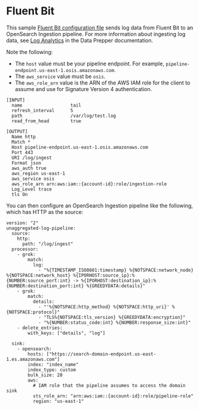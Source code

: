 # Fluent Bit<a name="configure-client-fluentbit"></a>

This sample [Fluent Bit configuration file](https://docs.fluentbit.io/manual/pipeline/outputs/http) sends log data from Fluent Bit to an OpenSearch Ingestion pipeline\. For more information about ingesting log data, see [Log Analytics](https://github.com/opensearch-project/data-prepper/blob/main/docs/log_analytics.md) in the Data Prepper documentation\.

Note the following:
+ The `host` value must be your pipeline endpoint\. For example, `pipeline-endpoint.us-east-1.osis.amazonaws.com`\.
+ The `aws_service` value must be `osis`\.
+ The `aws_role_arn` value is the ARN of the AWS IAM role for the client to assume and use for Signature Version 4 authentication\.

```
[INPUT]
  name                  tail
  refresh_interval      5
  path                  /var/log/test.log
  read_from_head        true

[OUTPUT]
  Name http 
  Match *
  Host pipeline-endpoint.us-east-1.osis.amazonaws.com
  Port 443
  URI /log/ingest
  Format json
  aws_auth true
  aws_region us-east-1
  aws_service osis
  aws_role_arn arn:aws:iam::{account-id}:role/ingestion-role
  Log_Level trace
  tls On
```

You can then configure an OpenSearch Ingestion pipeline like the following, which has HTTP as the source:

```
version: "2"
unaggregated-log-pipeline:
  source:
    http:
      path: "/log/ingest"
  processor:
    - grok:
        match:
          log:
            - "%{TIMESTAMP_ISO8601:timestamp} %{NOTSPACE:network_node} %{NOTSPACE:network_host} %{IPORHOST:source_ip}:%{NUMBER:source_port:int} -> %{IPORHOST:destination_ip}:%{NUMBER:destination_port:int} %{GREEDYDATA:details}"
    - grok:
        match:
          details:
            - "'%{NOTSPACE:http_method} %{NOTSPACE:http_uri}' %{NOTSPACE:protocol}"
            - "TLS%{NOTSPACE:tls_version} %{GREEDYDATA:encryption}"
            - "%{NUMBER:status_code:int} %{NUMBER:response_size:int}"
    - delete_entries:
        with_keys: ["details", "log"]

  sink:
    - opensearch:
        hosts: ["https://search-domain-endpoint.us-east-1.es.amazonaws.com"]
        index: "index_name"
        index_type: custom
        bulk_size: 20
        aws:
          # IAM role that the pipeline assumes to access the domain sink
          sts_role_arn: "arn:aws:iam::{account-id}:role/pipeline-role"
          region: "us-east-1"
```